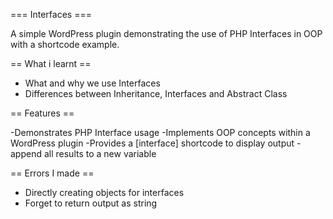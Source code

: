 === Interfaces ===

A simple WordPress plugin demonstrating the use of PHP Interfaces in OOP with a shortcode example.

== What i learnt ==

- What and why we use Interfaces
- Differences between Inheritance, Interfaces and Abstract Class


== Features ==

-Demonstrates PHP Interface usage
-Implements OOP concepts within a WordPress plugin
-Provides a [interface] shortcode to display output
-append all results to a new variable

== Errors I made ==

- Directly creating objects for interfaces
- Forget to return output as string